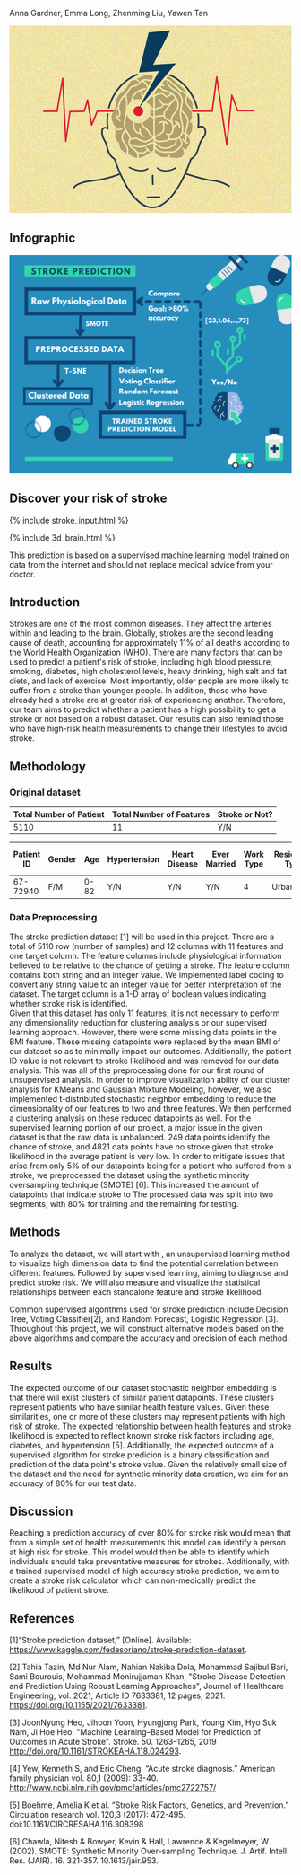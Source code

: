 Anna Gardner, Emma Long, Zhenming Liu, Yawen Tan

![stroke pic](Stroke_Web.png)

## Infographic
![Infographic](Infographic.png)

## Discover your risk of stroke
{% include stroke_input.html %}

{% include 3d_brain.html %}

This prediction is based on a supervised machine learning model trained on data from the internet and should not replace medical advice from your doctor. 

## Introduction 
Strokes are one of the most common diseases. They affect the arteries within and leading to the brain. Globally, strokes are the second leading cause of death, accounting for approximately 11% of all deaths according to the World Health Organization (WHO). There are many factors that can be used to predict a patient's risk of stroke, including high blood pressure, smoking, diabetes, high cholesterol levels, heavy drinking, high salt and fat diets, and lack of exercise. Most importantly, older people are more likely to suffer from a stroke than younger people. In addition, those who have already had a stroke are at greater risk of experiencing another. Therefore, our team aims to predict whether a patient has a high possibility to get a stroke or not based on a robust dataset. Our results can also remind those who have high-risk health measurements to change their lifestyles to avoid stroke.

## Methodology 

### Original dataset

| Total Number of Patient | Total Number of Features  | Stroke or Not? |
| ----------------------- | ------------------------- | -------------- |
|           5110          |              11            |       Y/N      |

| Patient ID | Gender | Age | Hypertension | Heart Disease | Ever Married | Work Type | Residence Type | Average Glucose Level | BMI | Smoking Status |
| ---------- | ------ | --- | ------------ | ------------- | ------------ | --------- | -------------- | --------------------- | --- | -------------- |
|  67-72940  |   F/M  | 0-82|      Y/N     |      Y/N      |     Y/N      |     4     |  Urban/Rural   |         55-271        |10-97|        4       |

### Data Preprocessing
The stroke prediction dataset [1] will be used in this project. There are a total of 5110 row (number of samples) and 12 columns with 11 features and one target column. The feature columns include physiological information believed to be relative to the chance of getting a stroke. The feature column contains both string and an integer value. We implemented label coding to convert any string value to an integer value for better interpretation of the dataset. The target column is a 1-D array of boolean values indicating whether stroke risk is identified.  
Given that this dataset has only 11 features, it is not necessary to perform any dimensionality reduction for clustering analysis or our supervised learning approach. However, there were some missing data points in the BMI feature. These missing datapoints were replaced by the mean BMI of our dataset so as to minimally impact our outcomes. Additionally, the patient ID value is not relevant to stroke likelihood and was removed for our data analysis. This was all of the preprocessing done for our first round of unsupervised analysis. 
In order to improve visualization ability of our cluster analysis for KMeans and Gaussian Mixture Modeling, however, we also implemented t-distributed stochastic neighbor embedding to reduce the dimensionality of our features to two and three features. We then performed a clustering analysis on these reduced datapoints as well.
For the supervised learning portion of our project, a major issue in the given dataset is that the raw data is unbalanced. 249 data points identify the chance of stroke, and 4821 data points have no stroke given that stroke likelihood in the average patient is very low. In order to mitigate issues that arise from only 5% of our datapoints being for a patient who suffered from a stroke, we preprocessed the dataset using the synthetic minority oversampling technique (SMOTE) [6]. This increased the amount of datapoints that indicate stroke to 
The processed data was split into two segments, with 80%  for training and the remaining for testing.

## Methods
To analyze the dataset, we will start with , an unsupervised learning method to visualize high dimension data to find the potential correlation between different features. Followed by supervised learning, aiming to diagnose and predict stroke risk. We will also measure and visualize the statistical relationships between each standalone feature and stroke likelihood.

Common supervised algorithms used for stroke prediction include Decision Tree, Voting Classifier[2], and Random Forecast, Logistic Regression [3]. Throughout this project, we will construct alternative models based on the above algorithms and compare the accuracy and precision of each method. 

## Results
The expected outcome of our dataset stochastic neighbor embedding is that there will exist clusters of similar patient datapoints. These clusters represent patients who have similar health feature values. Given these similarities, one or more of these clusters may represent patients with high risk of stroke. The expected relationship between health features and stroke likelihood is expected to reflect known stroke risk factors including age, diabetes, and hypertension [5].
Additionally, the expected outcome of a supervised algorithm for stroke predicion is a binary classification and prediction of the data point's stroke value. Given the relatively small size of the dataset and the need for synthetic minority data creation, we aim for an accuracy of 80% for our test data. 

## Discussion
Reaching a prediction accuracy of over 80% for stroke risk would mean that from a simple set of health measurements this model can identify a person at high risk for stroke. This model would then be able to identify which individuals should take preventative measures for strokes. 
Additionally, with a trained supervised model of high accuracy stroke prediction, we aim to create a stroke risk calculator which can non-medically predict the likelikood of patient stroke. 

## References
[1]“Stroke prediction dataset,” [Online]. Available: https://www.kaggle.com/fedesoriano/stroke-prediction-dataset.  

[2] Tahia Tazin, Md Nur Alam, Nahian Nakiba Dola, Mohammad Sajibul Bari, Sami Bourouis, Mohammad Monirujjaman Khan, "Stroke Disease Detection and Prediction Using Robust Learning Approaches", Journal of Healthcare Engineering, vol. 2021, Article ID 7633381, 12 pages, 2021. https://doi.org/10.1155/2021/7633381.  

[3] JoonNyung Heo, Jihoon Yoon, Hyungjong Park, Young Kim, Hyo Suk Nam, Ji Hoe Heo. "Machine Learning–Based Model for Prediction of Outcomes in Acute Stroke". Stroke. 50. 1263–1265, 2019 http://doi.org/10.1161/STROKEAHA.118.024293.  

[4] Yew, Kenneth S, and Eric Cheng. “Acute stroke diagnosis.” American family physician vol. 80,1 (2009): 33-40. http://www.ncbi.nlm.nih.gov/pmc/articles/pmc2722757/  

[5] Boehme, Amelia K et al. “Stroke Risk Factors, Genetics, and Prevention.” Circulation research vol. 120,3 (2017): 472-495. doi:10.1161/CIRCRESAHA.116.308398

[6] Chawla, Nitesh & Bowyer, Kevin & Hall, Lawrence & Kegelmeyer, W.. (2002). SMOTE: Synthetic Minority Over-sampling Technique. J. Artif. Intell. Res. (JAIR). 16. 321-357. 10.1613/jair.953. 
